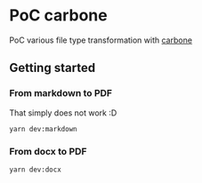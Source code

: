 # PoC carbone

PoC various file type transformation with [carbone](https://carbone.io/api-reference.html#options)

## Getting started

### From markdown to PDF

That simply does not work :D 

```shell
yarn dev:markdown
```

### From docx to PDF

```shell
yarn dev:docx
```
